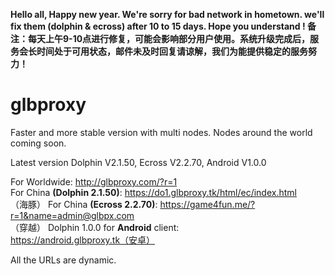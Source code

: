 <b style='red'>Hello all, Happy new year. We're sorry for bad network in hometown. we'll fix them (dolphin & ecross) after 10 to 15 days. Hope you understand !
备注：每天上午9-10点进行修复，可能会影响部分用户使用。系统升级完成后，服务会长时间处于可用状态，邮件未及时回复请谅解，我们为能提供稳定的服务努力！ </b>
# glbproxy
Faster and more stable version with multi nodes. Nodes around the world coming soon.

Latest version Dolphin V2.1.50, Ecross V2.2.70, Android V1.0.0

For Worldwide: http://glbproxy.com/?r=1 <br>
For China <b>(Dolphin 2.1.50)</b>: https://do1.glbproxy.tk/html/ec/index.html<br>（海豚）
For China <b>(Ecross 2.2.70)</b>: https://game4fun.me/?r=1&name=admin@glbpx.com<br>（穿越）
Dolphin 1.0.0 for <b>Android</b> client: https://android.glbproxy.tk（安卓）

All the URLs are dynamic.
